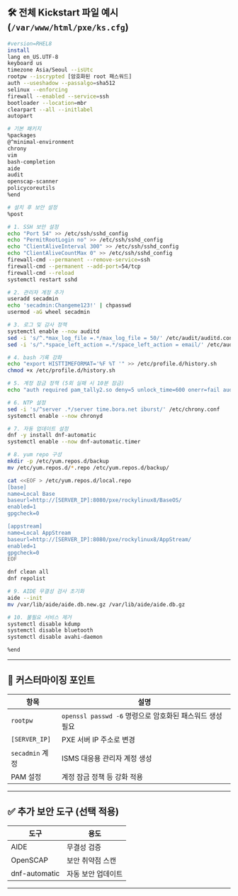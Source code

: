 ## 🛠️ 전체 Kickstart 파일 예시 (`/var/www/html/pxe/ks.cfg`)

```bash
#version=RHEL8
install
lang en_US.UTF-8
keyboard us
timezone Asia/Seoul --isUtc
rootpw --iscrypted [암호화된 root 패스워드]
auth --useshadow --passalgo=sha512
selinux --enforcing
firewall --enabled --service=ssh
bootloader --location=mbr
clearpart --all --initlabel
autopart

# 기본 패키지
%packages
@^minimal-environment
chrony
vim
bash-completion
aide
audit
openscap-scanner
policycoreutils
%end

# 설치 후 보안 설정
%post

# 1. SSH 보안 설정
echo "Port 54" >> /etc/ssh/sshd_config
echo "PermitRootLogin no" >> /etc/ssh/sshd_config
echo "ClientAliveInterval 300" >> /etc/ssh/sshd_config
echo "ClientAliveCountMax 0" >> /etc/ssh/sshd_config
firewall-cmd --permanent --remove-service=ssh
firewall-cmd --permanent --add-port=54/tcp
firewall-cmd --reload
systemctl restart sshd

# 2. 관리자 계정 추가
useradd secadmin
echo 'secadmin:Changeme123!' | chpasswd
usermod -aG wheel secadmin

# 3. 로그 및 감사 정책
systemctl enable --now auditd
sed -i 's/^.*max_log_file =.*/max_log_file = 50/' /etc/audit/auditd.conf
sed -i 's/^.*space_left_action =.*/space_left_action = email/' /etc/audit/auditd.conf

# 4. bash 기록 강화
echo "export HISTTIMEFORMAT='%F %T '" >> /etc/profile.d/history.sh
chmod +x /etc/profile.d/history.sh

# 5. 계정 잠금 정책 (5회 실패 시 10분 잠금)
echo "auth required pam_tally2.so deny=5 unlock_time=600 onerr=fail audit even_deny_root" >> /etc/pam.d/sshd

# 6. NTP 설정
sed -i 's/^server .*/server time.bora.net iburst/' /etc/chrony.conf
systemctl enable --now chronyd

# 7. 자동 업데이트 설정
dnf -y install dnf-automatic
systemctl enable --now dnf-automatic.timer

# 8. yum repo 구성
mkdir -p /etc/yum.repos.d/backup
mv /etc/yum.repos.d/*.repo /etc/yum.repos.d/backup/

cat <<EOF > /etc/yum.repos.d/local.repo
[base]
name=Local Base
baseurl=http://[SERVER_IP]:8080/pxe/rockylinux8/BaseOS/
enabled=1
gpgcheck=0

[appstream]
name=Local AppStream
baseurl=http://[SERVER_IP]:8080/pxe/rockylinux8/AppStream/
enabled=1
gpgcheck=0
EOF

dnf clean all
dnf repolist

# 9. AIDE 무결성 검사 초기화
aide --init
mv /var/lib/aide/aide.db.new.gz /var/lib/aide/aide.db.gz

# 10. 불필요 서비스 제거
systemctl disable kdump
systemctl disable bluetooth
systemctl disable avahi-daemon

%end
```

---

## 📌 커스터마이징 포인트

| 항목            | 설명                                       |
| ------------- | ---------------------------------------- |
| `rootpw`      | `openssl passwd -6` 명령으로 암호화된 패스워드 생성 필요 |
| `[SERVER_IP]` | PXE 서버 IP 주소로 변경                         |
| `secadmin` 계정 | ISMS 대응용 관리자 계정 생성                       |
| PAM 설정        | 계정 잠금 정책 등 강화 적용                         |

---

## ✅ 추가 보안 도구 (선택 적용)

| 도구            | 용도         |
| ------------- | ---------- |
| AIDE          | 무결성 검증     |
| OpenSCAP      | 보안 취약점 스캔  |
| dnf-automatic | 자동 보안 업데이트 |

---
